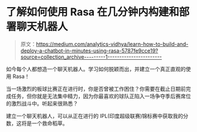# 了解如何使用 Rasa 在几分钟内构建和部署聊天机器人

> 原文：<https://medium.com/analytics-vidhya/learn-how-to-build-and-deploy-a-chatbot-in-minutes-using-rasa-5787fe9cce19?source=collection_archive---------1----------------------->

如今每个人都想造一个聊天机器人。学习如何脱颖而出，并建立一个真正直观的使用 Rasa！

当一场激烈的板球比赛正在进行时，你是否曾被工作困住？你需要在截止日期前完成任务，但你就是无法集中精力，因为你最喜欢的球队正陷入一场争夺季后赛席位的激烈战斗中。听起来很熟悉？

建立一个聊天机器人，可以从正在进行的 IPL(印度超级联赛)锦标赛中获取我的分数，这将是一个救命稻草。